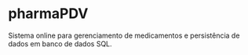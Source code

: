 # pharmaPDV
Sistema online para gerenciamento de medicamentos e persistência de dados em banco de dados SQL.
